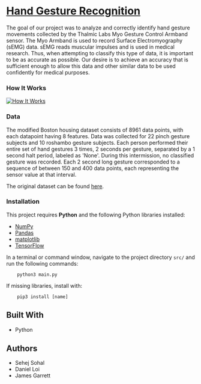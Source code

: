 # <ins>Hand Gesture Recognition</ins>
The goal of our project was to analyze and correctly identify hand gesture movements collected by the Thalmic Labs Myo Gesture Control Armband sensor. The Myo Armband is used to record Surface Electromyography (sEMG) data. sEMG reads muscular impulses and is used in medical research. Thus, when attempting to classify this type of data, it is important to be as accurate as possible. Our desire is to achieve an accuracy that is sufficient enough to allow this data and other similar data to be used confidently for medical purposes. 

### How It Works

[![How It Works](https://i.imgur.com/Jy2RIpw.jpg)]()

### Data
The modified Boston housing dataset consists of 8961 data points, with each datapoint having 8 features. Data was collected for 22 pinch gesture subjects and 10 roshambo gesture subjects. Each person performed their entire set of hand gestures 3 times, 2 seconds per gesture, separated by a 1 second halt period, labeled as 'None'. During this intermission, no classified gesture was recorded. Each 2 second long gesture corresponded to a sequence of between 150 and 400 data points, each representing the sensor value at that interval.

The original dataset can be found [here](https://figshare.com/articles/EMG_from_forearm_datasets_for_hand_gestures_recognition/8666591/1).

### Installation
This project requires **Python** and the following Python libraries installed:

- [NumPy](http://www.numpy.org/)
- [Pandas](http://pandas.pydata.org/)
- [matplotlib](http://matplotlib.org/)
- [TensorFlow](https://www.tensorflow.org)


In a terminal or command window, navigate to the project directory `src/` and run the following commands:

        python3 main.py

If missing libraries, install with:

        pip3 install [name]
        
## Built With

- Python

## Authors

- Sehej Sohal
- Daniel Loi
- James Garrett
